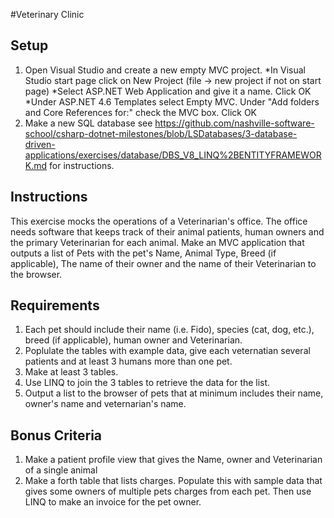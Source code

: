 #Veterinary Clinic

## Setup

1) Open Visual Studio and create a new empty MVC project.
*In Visual Studio start page click on New Project (file -> new project if not on start page)
*Select ASP.NET Web Application and give it a name.  Click OK
*Under ASP.NET 4.6 Templates select Empty MVC.  Under "Add folders and Core References for:" check the MVC box.  Click OK
2) Make a new SQL database see https://github.com/nashville-software-school/csharp-dotnet-milestones/blob/LSDatabases/3-database-driven-applications/exercises/database/DBS_V8_LINQ%2BENTITYFRAMEWORK.md for instructions.

## Instructions
This exercise mocks the operations of a Veterinarian's office.  The office needs software that keeps track of their animal patients, human owners and the primary Veterinarian for each animal.  Make an MVC application that outputs a list of Pets with the pet's Name, Animal Type, Breed (if applicable), The name of their owner and the name of their Veterinarian to the browser.

## Requirements

1. Each pet should include their name (i.e. Fido), species (cat, dog, etc.), breed (if applicable), human owner and Veterinarian.
2. Poplulate the tables with example data, give each veternatian several patients and at least 3 humans more than one pet.
3. Make at least 3 tables.
4. Use LINQ to join the 3 tables to retrieve the data for the list.
5. Output a list to the browser of pets that at minimum includes their name, owner's name and veternarian's name.  

## Bonus Criteria

1) Make a patient profile view that gives the Name, owner and Veterinarian of a single animal
2) Make a forth table that lists charges.  Populate this with sample data that gives some owners of multiple pets charges from each pet.  Then use LINQ to make an invoice for the pet owner.
